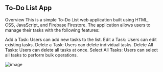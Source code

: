 ## To-Do List App
Overview
This is a simple To-Do List web application built using HTML, CSS, JavaScript, and Firebase Firestore.
The application allows users to manage their tasks with the following features:

Add a Task: Users can add new tasks to the list.
Edit a Task: Users can edit existing tasks.
Delete a Task: Users can delete individual tasks.
Delete All Tasks: Users can delete all tasks at once.
Select All Tasks: Users can select all tasks to perform bulk operations.

![image](https://github.com/user-attachments/assets/3c4c21be-2302-4df9-8b66-d2bd3d3144f9)
